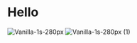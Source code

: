 # Hello
![Vanilla-1s-280px](https://user-images.githubusercontent.com/66195939/218021230-20c5e9e3-9e6d-4851-821a-209f95cb4333.gif)
![Vanilla-1s-280px (1)](https://user-images.githubusercontent.com/66195939/218022822-359a8fdf-7be8-4d87-a0e0-5ea1e9155191.gif)
